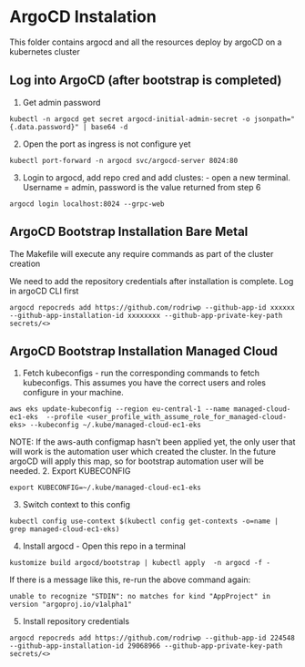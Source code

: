 # ArgoCD Instalation
This folder contains argocd and all the resources deploy by argoCD on a kubernetes cluster

## Log into ArgoCD (after bootstrap is completed)
1. Get admin password
```
kubectl -n argocd get secret argocd-initial-admin-secret -o jsonpath="{.data.password}" | base64 -d
```
2. Open the port as ingress is not configure yet
```
kubectl port-forward -n argocd svc/argocd-server 8024:80
```
3. Login to argocd, add repo cred and add clustes: - open a new terminal. Username = admin, password is the value returned from step 6

```
argocd login localhost:8024 --grpc-web
```

## ArgoCD Bootstrap Installation Bare Metal
The Makefile will execute any require commands as part of the cluster creation

We need to add the repository credentials after installation is complete. Log in  argoCD CLI first
```
argocd repocreds add https://github.com/rodriwp --github-app-id xxxxxx --github-app-installation-id xxxxxxxx --github-app-private-key-path secrets/<>
```

## ArgoCD Bootstrap Installation Managed Cloud

1. Fetch kubeconfigs - run the corresponding commands to fetch kubeconfigs. This assumes you have the correct users and roles configure in your machine.
```
aws eks update-kubeconfig --region eu-central-1 --name managed-cloud-ec1-eks  --profile <user_profile_with_assume_role_for_managed-cloud-eks> --kubeconfig ~/.kube/managed-cloud-ec1-eks
```   
NOTE: If the aws-auth configmap hasn't been applied yet, the only user that will work is the automation user which created the cluster. In the future argoCD will apply this map, so for bootstrap automation user will be needed.
2. Export KUBECONFIG
```
export KUBECONFIG=~/.kube/managed-cloud-ec1-eks
```
3. Switch context to this config
```
kubectl config use-context $(kubectl config get-contexts -o=name | grep managed-cloud-ec1-eks)
```
4. Install argocd - Open this repo in a terminal
```
kustomize build argocd/bootstrap | kubectl apply  -n argocd -f -
```
If there is a message like this, re-run the above command again:
```
unable to recognize "STDIN": no matches for kind "AppProject" in version "argoproj.io/v1alpha1"
```

5. Install repository credentials
```
argocd repocreds add https://github.com/rodriwp --github-app-id 224548 --github-app-installation-id 29068966 --github-app-private-key-path secrets/<>
```


